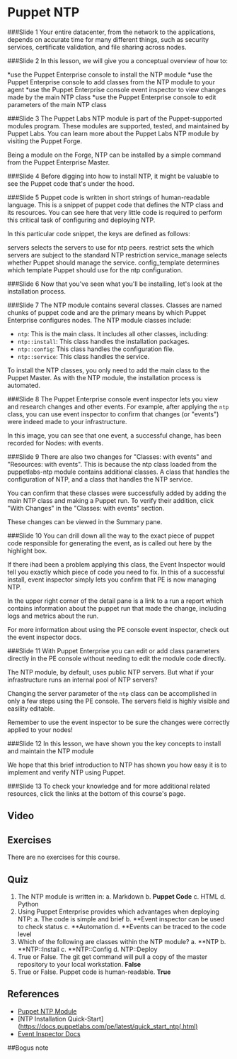 # Puppet NTP

###Slide 1
Your entire datacenter, from the network to the applications, depends on accurate time for many different things, such as security services, certificate validation, and file sharing across nodes.


###Slide 2
In this lesson, we will give you a conceptual overview of how to:

*use the Puppet Enterprise console to install the NTP module 
*use the Puppet Enterprise console to  add classes from the NTP module to your agent 
*use the Puppet Enterprise console event inspector to view changes made by the main NTP class
*use the Puppet Enterprise console to edit parameters of the main NTP class


###Slide 3
The Puppet Labs NTP module is part of the Puppet-supported modules program. These modules are supported, tested, and maintained by Puppet Labs. You can learn more about the Puppet Labs NTP module by visiting the Puppet Forge. 

Being a module on the Forge, NTP can be installed by a simple command from the Puppet Enterprise Master.


###Slide 4
Before digging into how to install NTP, it might be valuable to see the Puppet code that's under the hood.

###Slide 5
Puppet code is written in short strings of human-readable language. This is a snippet of puppet code that defines the NTP class and its resources. You can see here that very little code is required to perform this critical task of configuring and deploying NTP. 

In this particular code snippet, the keys are defined as follows:

servers selects the servers to use for ntp peers.
restrict sets the which servers are subject to the standard NTP restriction
service_manage selects whether Puppet should manage the service.
config_template determines which template Puppet should use for the ntp configuration.


###Slide 6
Now that you've seen what you'll be installing, let's look at the installation process.

###Slide 7
The NTP module contains several classes. Classes are named chunks of puppet code and are the primary means by which Puppet Enterprise configures nodes. The NTP module classes include:
 
* `ntp`: This is the main class. It includes all other classes, including:
* `ntp::install`: This class handles the installation packages.
* `ntp::config`: This class handles the configuration file.
* `ntp::service`: This class handles the service.

To install the NTP classes, you only need to add the main class to the Puppet Master. As with the NTP module, the installation process is automated. 


###Slide 8
The Puppet Enterprise console event inspector lets you view and research changes and other events. For example, after applying the `ntp` class, you can use event inspector to confirm that changes (or "events") were indeed made to your infrastructure. 

In this image, you can see that one event, a successful change, has been recorded for Nodes: with events. 




###Slide 9
There are also two changes for "Classes: with events" and "Resources: with events". This is because the ntp class loaded from the puppetlabs-ntp module contains additional classes. A class that handles the configuration of NTP, and a class that handles the NTP service.

You can confirm that these classes were successfully added by adding the main NTP class and making a Puppet run. To verify their addition,  click "With Changes" in the "Classes: with events" section. 

These changes can be viewed in the Summary pane.


###Slide 10
You can drill down all the way to the exact piece of puppet code responsible for generating the event, as is called out here by the highlight box. 

If there ihad been a problem applying this class, the Event Inspector would tell you exactly which piece of code you need to fix. In this of a successful install, event inspector simply lets you confirm that PE is now managing NTP.

In the upper right corner of the detail pane is a link to a run a report which contains information about the puppet run that made the change, including logs and metrics about the run. 

For more information about using the PE console event inspector, check out the event inspector docs. 


###Slide 11
With Puppet Enterprise you can edit or add class parameters directly in the PE console without needing to edit the module code directly. 

The NTP module, by default, uses public NTP servers. But what if your infrastructure runs an internal pool of NTP servers? 

Changing the server parameter of the `ntp` class can be accomplished in only a few steps using the PE console. The servers field is highly visible and easility editable.

Remember to use the event inspector to be sure the changes were correctly applied to your nodes!


###Slide 12
In this lesson, we have shown you the key concepts to install and maintain the NTP module

We hope that this brief introduction to NTP has shown you how easy it is to implement and verify NTP using Puppet.


###Slide 13
To check your knowledge and for more additional related resources,  click the links at the bottom of this course's page.





## Video ##

## Exercises ##
There are no exercises for this course.

## Quiz ##

1. The NTP module is written in:
	a. Markdown
	b. **Puppet Code**
	c. HTML	
	d. Python
2. Using Puppet Enterprise provides which advantages when deploying NTP:
	a. The code is simple and brief
	b. **Event inspector can be used to check status
	c. **Automation
	d. **Events can be traced to the code level
3. Which of the following are classes within the NTP module?
	a. **NTP
	b. **NTP::Install
	c. **NTP::Config
	d. NTP::Deploy
4. True or False. The git get command will pull a copy of the master repository to your local workstation. **False**
5. True or False. Puppet code is human-readable. **True**

## References ##
* [Puppet NTP Module](https://forge.puppetlabs.com/puppetlabs/ntp)
* [NTP Installation Quick-Start](https://docs.puppetlabs.com/pe/latest/quick_start_ntp(.html)
* [Event Inspector Docs](https://docs.puppetlabs.com/pe/latest/console_event-inspector.html)

##Bogus note